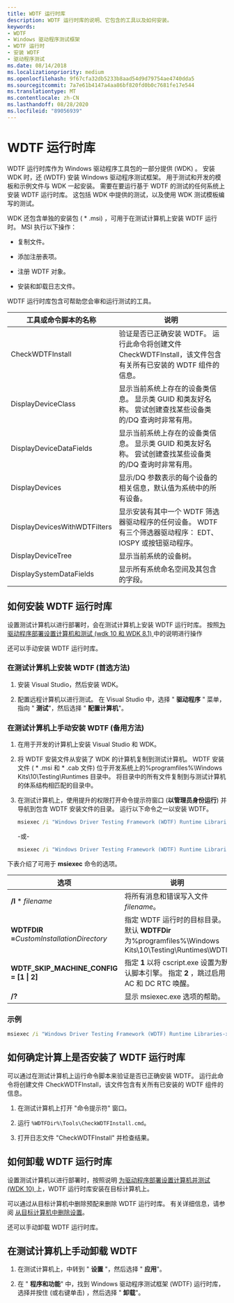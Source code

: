 ```yaml
---
title: WDTF 运行时库
description: WDTF 运行时库的说明、它包含的工具以及如何安装。
keywords:
- WDTF
- Windows 驱动程序测试框架
- WDTF 运行时
- 安装 WDTF
- 驱动程序测试
ms.date: 08/14/2018
ms.localizationpriority: medium
ms.openlocfilehash: 9f67cfa32db5233b8aad54d9d79754ae4740dda5
ms.sourcegitcommit: 7a7e61b4147a4aa86bf820fd0b0c7681fe17e544
ms.translationtype: MT
ms.contentlocale: zh-CN
ms.lasthandoff: 08/28/2020
ms.locfileid: "89056939"
---
```

# <a name="the-wdtf-runtime-library"></a>WDTF 运行时库

WDTF 运行时库作为 Windows 驱动程序工具包的一部分提供 (WDK) 。 安装 WDK 时，还 (WDTF) 安装 Windows 驱动程序测试框架。 用于测试和开发的模板和示例文件与 WDK 一起安装。 需要在要运行基于 WDTF 的测试的任何系统上安装 WDTF 运行时库。 这包括 WDK 中提供的测试，以及使用 WDK 测试模板编写的测试。

WDK 还包含单独的安装包 ( * .msi) ，可用于在测试计算机上安装 WDTF 运行时。 MSI 执行以下操作：

- 复制文件。

- 添加注册表项。

- 注册 WDTF 对象。

- 安装和卸载日志文件。

WDTF 运行时库包含可帮助您会审和运行测试的工具。

|工具或命令脚本的名称|说明|
|----|----|
|CheckWDTFInstall|验证是否已正确安装 WDTF。 运行此命令将创建文件 CheckWDTFInstall，该文件包含有关所有已安装的 WDTF 组件的信息。|
|DisplayDeviceClass|显示当前系统上存在的设备类信息。 显示类 GUID 和类友好名称。 尝试创建查找某些设备类的/DQ 查询时非常有用。|
|DisplayDeviceDataFields|显示当前系统上存在的设备类信息。 显示类 GUID 和类友好名称。 尝试创建查找某些设备类的/DQ 查询时非常有用。|
|DisplayDevices|显示/DQ 参数表示的每个设备的相关信息，默认值为系统中的所有设备。 |
|DisplayDevicesWithWDTFilters|显示安装有其中一个 WDTF 筛选器驱动程序的任何设备。 WDTF 有三个筛选器驱动程序： EDT、IOSPY 或按钮驱动程序。|
|DisplayDeviceTree|显示当前系统的设备树。|
|DisplaySystemDataFields|显示所有系统命名空间及其包含的字段。|

## <a name="how-to-install-the-wdtf-runtime-library"></a>如何安装 WDTF 运行时库

设置测试计算机以进行部署时，会在测试计算机上安装 WDTF 运行时库。 按照[为驱动程序部署设置计算机和测试 (wdk 10 和 WDK 8.1) ](https://docs.microsoft.com/windows-hardware/drivers/gettingstarted/provision-a-target-computer-wdk-8-1)中的说明进行操作

<!-- [Provision a computer for driver deployment and testing (WDK 8)](https://docs.microsoft.com/windows-hardware/drivers/gettingstarted/provision-a-target-computer-wdk-8) -->

还可以手动安装 WDTF 运行时库。

### <a name="installing-wdtf-on-a-test-computer-preferred-method"></a>在测试计算机上安装 WDTF (首选方法) 

1. 安装 Visual Studio，然后安装 WDK。

2. 配置远程计算机以进行测试。 在 Visual Studio 中，选择 " **驱动程序** " 菜单，指向 " **测试**"，然后选择 " **配置计算机**"。

### <a name="manually-installing-wdtf-on-a-test-computer-alternative-method"></a>在测试计算机上手动安装 WDTF (备用方法) 

1. 在用于开发的计算机上安装 Visual Studio 和 WDK。

2. 将 WDTF 安装文件从安装了 WDK 的计算机复制到测试计算机。 WDTF 安装文件 ( * .msi 和 * .cab 文件) 位于开发系统上的%programfiles%\Windows Kits\10\Testing\Runtimes 目录中。 将目录中的所有文件复制到与测试计算机的体系结构相匹配的目录中。

3. 在测试计算机上，使用提升的权限打开命令提示符窗口 (**以管理员身份运行**) 并导航到包含 WDTF 安装文件的目录。 运行以下命令之一以安装 WDTF。

    ```cmd
    msiexec /i "Windows Driver Testing Framework (WDTF) Runtime Libraries-x64_en-us.msi"
    ```

    -或-

    ```cmd
    msiexec /i "Windows Driver Testing Framework (WDTF) Runtime Libraries-x86_en-us.msi"
    ```

下表介绍了可用于 **msiexec** 命令的选项。

|选项|说明|
|----|----|
|**/l** * *filename*|将所有消息和错误写入文件 *filename*。|
|**WDTFDIR =**_CustomInstallationDirectory_|指定 WDTF 运行时的目标目录。 默认 **WDTFDir** 为%programfiles%\Windows Kits\10\Testing\Runtimes\WDTF|
|**WDTF_SKIP_MACHINE_CONFIG = [1 \| 2]**|指定 **1** 以将 cscript.exe 设置为默认脚本引擎。 指定 **2** ，跳过启用 AC 和 DC RTC 唤醒。|
|**/?**|显示 msiexec.exe 选项的帮助。|

### <a name="example"></a>示例

```cmd
msiexec /i "Windows Driver Testing Framework (WDTF) Runtime Libraries-x64_en-us.msi" /l* WDTFInstall.log WDTFDir=c:\wdtf WDTF_SKIP_MACHINE_CONFIG=1
```

## <a name="how-to-determine-if-the-wdtf-runtime-library-is-installed-on-a-compute"></a>如何确定计算上是否安装了 WDTF 运行时库

可以通过在测试计算机上运行命令脚本来验证是否已正确安装 WDTF。 运行此命令将创建文件 CheckWDTFInstall，该文件包含有关所有已安装的 WDTF 组件的信息。

1. 在测试计算机上打开 "命令提示符" 窗口。

2. 运行 `%WDTFDir%\Tools\CheckWDTFInstall.cmd`。

3. 打开日志文件 "CheckWDTFInstall" 并检查结果。

## <a name="how-to-uninstall-the-wdtf-runtime-library"></a>如何卸载 WDTF 运行时库

设置测试计算机以进行部署时，按照说明 [为驱动程序部署设置计算机并测试 (WDK 10) ](https://docs.microsoft.com/windows-hardware/drivers/gettingstarted/provision-a-target-computer-wdk-8-1)上，WDTF 运行时库安装在目标计算机上。

可以通过从目标计算机中删除预配来删除 WDTF 运行时库。 有关详细信息，请参阅 [从目标计算机中删除设置](https://docs.microsoft.com/windows-hardware/drivers/develop/what-happens-when-you-provision-a-computer--wdk-8-1-#span-idremovingprovisioningfromthetargetcomputerspanspan-idremovingprovisioningfromthetargetcomputerspanspan-idremovingprovisioningfromthetargetcomputerspanremoving-provisioning-from-the-target-computer)。

还可以手动卸载 WDTF 运行时库。

## <a name="manually-uninstalling-wdtf-on-a-test-computer"></a>在测试计算机上手动卸载 WDTF

1. 在测试计算机上，中转到 " **设置** "，然后选择 " **应用**"。

2. 在 " **程序和功能**" 中，找到 Windows 驱动程序测试框架 (WDTF) 运行时库，选择并按住 (或右键单击) ，然后选择 " **卸载**"。
